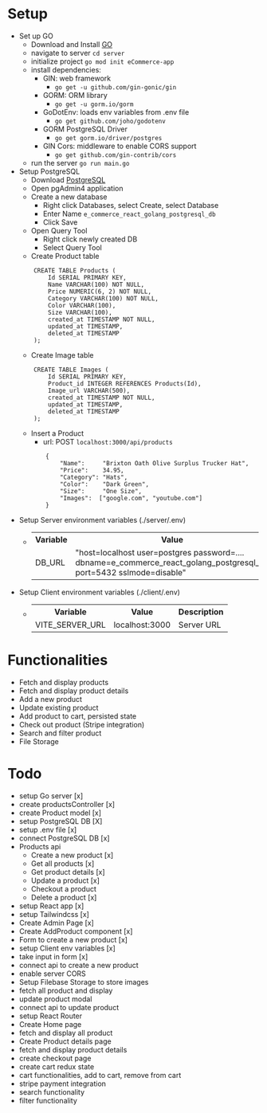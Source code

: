 # Setup
- Set up GO
    - Download and Install [GO](https://go.dev/doc/install)
    - navigate to server `cd server`
    - initialize project `go mod init eCommerce-app`
    - install dependencies:
        - GIN: web framework
            - `go get -u github.com/gin-gonic/gin`
        - GORM: ORM library
            - `go get -u gorm.io/gorm`
        - GoDotEnv: loads env variables from .env file
            - `go get github.com/joho/godotenv`
        - GORM PostgreSQL Driver
            - `go get gorm.io/driver/postgres`
        - GIN Cors: middleware to enable CORS support
            - `go get github.com/gin-contrib/cors`
    - run the server `go run main.go`
- Setup PostgreSQL
    - Download [PostgreSQL](https://www.postgresql.org/download/)
    - Open pgAdmin4 application
    - Create a new database
        - Right click Databases, select Create, select Database
        - Enter Name `e_commerce_react_golang_postgresql_db`
        - Click Save
    - Open Query Tool
        - Right click newly created DB
        - Select Query Tool
    - Create Product table
    ```
        CREATE TABLE Products (
            Id SERIAL PRIMARY KEY,
            Name VARCHAR(100) NOT NULL,
            Price NUMERIC(6, 2) NOT NULL,
            Category VARCHAR(100) NOT NULL,
            Color VARCHAR(100),
            Size VARCHAR(100),
            created_at TIMESTAMP NOT NULL,
            updated_at TIMESTAMP,
            deleted_at TIMESTAMP
        );
    ```
    - Create Image table
    ```
        CREATE TABLE Images (
            Id SERIAL PRIMARY KEY,
            Product_id INTEGER REFERENCES Products(Id),
            Image_url VARCHAR(500),
            created_at TIMESTAMP NOT NULL,
            updated_at TIMESTAMP,
            deleted_at TIMESTAMP            
        );
    ```
    - Insert a Product
        - url: POST `localhost:3000/api/products`
        ```
            {
                "Name":     "Brixton Oath Olive Surplus Trucker Hat",
                "Price":    34.95,
                "Category": "Hats",
                "Color":    "Dark Green",
                "Size":     "One Size",
                "Images":  ["google.com", "youtube.com"]
            }
        ```
- Setup Server environment variables (./server/.env)
  - <table>
        <tr>
            <th>Variable</th>
            <th>Value</th>
            <th>Description</th>
        </tr>
        <tr>
            <td>DB_URL</td>
            <td>"host=localhost user=postgres password=.... dbname=e_commerce_react_golang_postgresql_db port=5432 sslmode=disable"</td>
            <td>PostgreSQL URL</td>
        </tr>                 
    </table>
- Setup Client environment variables (./client/.env)
  - <table>
        <tr>
            <th>Variable</th>
            <th>Value</th>
            <th>Description</th>
        </tr>
        <tr>
            <td>VITE_SERVER_URL</td>
            <td>localhost:3000</td>
            <td>Server URL</td>
        </tr>                 
    </table>    

# Functionalities
- Fetch and display products
- Fetch and display product details
- Add a new product
- Update existing product
- Add product to cart, persisted state
- Check out product (Stripe integration)
- Search and filter product
- File Storage



# Todo
- setup Go server [x]
- create productsController [x]
- create Product model [x]
- setup PostgreSQL DB [X]
- setup .env file [x]
- connect PostgreSQL DB [x]
- Products api
    - Create a new product [x]
    - Get all products [x]
    - Get product details [x]
    - Update a product [x]
    - Checkout a product
    - Delete a product [x]
- setup React app [x]
- setup Tailwindcss [x]
- Create Admin Page [x]
- Create AddProduct component [x]
- Form to create a new product [x]
- setup Client env variables [x]
- take input in form [x]
- connect api to create a new product
- enable server CORS
- Setup Filebase Storage to store images
- fetch all product and display
- update product modal
- connect api to update product
- setup React Router
- Create Home page
- fetch and display all product
- Create Product details page
- fetch and display product details
- create checkout page
- create cart redux state 
- cart functionalities, add to cart, remove from cart
- stripe payment integration
- search functionality
- filter functionality